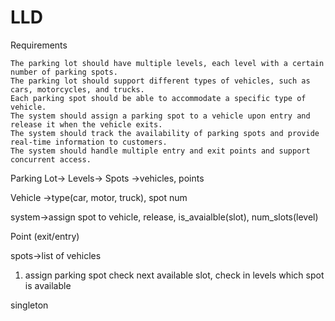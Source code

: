 # LLD
Requirements

    The parking lot should have multiple levels, each level with a certain number of parking spots.
    The parking lot should support different types of vehicles, such as cars, motorcycles, and trucks.
    Each parking spot should be able to accommodate a specific type of vehicle.
    The system should assign a parking spot to a vehicle upon entry and release it when the vehicle exits.
    The system should track the availability of parking spots and provide real-time information to customers.
    The system should handle multiple entry and exit points and support concurrent access.


Parking Lot-> Levels-> Spots ->vehicles, points

Vehicle ->type(car, motor, truck), spot num

system->assign spot to vehicle, release, is_avaialble(slot), num_slots(level)

Point (exit/entry)

spots->list of vehicles


1. assign parking spot
    check next available slot, check in levels which spot is available

singleton